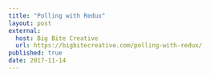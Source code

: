 ```yaml
---
title: "Polling with Redux"
layout: post
external:
  host: Big Bite Creative
  url: https://bigbitecreative.com/polling-with-redux/
published: true
date: 2017-11-14
---
```

